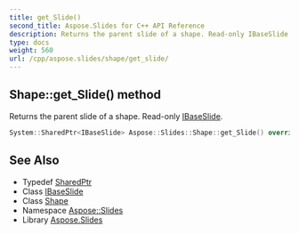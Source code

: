 ```yaml
---
title: get_Slide()
second_title: Aspose.Slides for C++ API Reference
description: Returns the parent slide of a shape. Read-only IBaseSlide.
type: docs
weight: 560
url: /cpp/aspose.slides/shape/get_slide/
---
```

## Shape::get_Slide() method


Returns the parent slide of a shape. Read-only [IBaseSlide](../../ibaseslide/).

```cpp
System::SharedPtr<IBaseSlide> Aspose::Slides::Shape::get_Slide() override
```

## See Also

* Typedef [SharedPtr](../../system/sharedptr/)
* Class [IBaseSlide](../ibaseslide/)
* Class [Shape](./)
* Namespace [Aspose::Slides](../)
* Library [Aspose.Slides](../../)